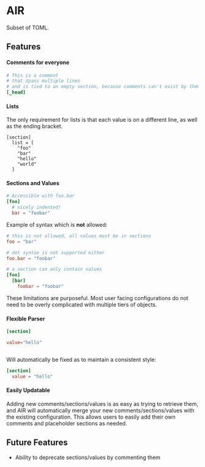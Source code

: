 # AIR

Subset of TOML.

## Features

#### Comments for everyone

```toml
# This is a comment
# that spans multiple lines
# and is tied to an empty section, because comments can't exist by themselves
[_head]
```

#### Lists

The only requirement for lists is that each value is on a different line, as well as the ending bracket.

```shell
[section]
  list = [
    "foo"
    "bar"
    "hello"
    "world"
  ]
```

#### Sections and Values

```toml
# Accessible with foo.bar
[foo]
  # nicely indented!
  bar = "foobar"
```

Example of syntax which is **not** allowed:
```toml
# this is not allowed, all values must be in sections
foo = "bar"

# dot syntax is not supported either
foo.bar = "foobar"

# a section can only contain values
[foo]
  [bar]
    foobar = "foobar"
```

These limitations are purposeful. Most user facing configurations do not need to be overly complicated with multiple tiers of objects.

#### Flexible Parser

```toml
[section]

value="hello"



```

Will automatically be fixed as to maintain a consistent style:

```toml
[section]
  value = "hello"
```

#### Easily Updatable

Adding new comments/sections/values is as easy as trying to retrieve them, and AIR will automatically merge your new comments/sections/values with the existing configuration.
This allows users to easily add their own comments and placeholder sections as needed.

## Future Features

- Ability to deprecate sections/values by commenting them
